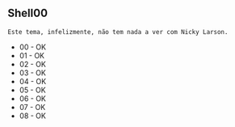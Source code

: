 ## Shell00

```
Este tema, infelizmente, não tem nada a ver com Nicky Larson.
```

- 00 - OK
- 01 - OK
- 02 - OK 
- 03 - OK
- 04 - OK
- 05 - OK
- 06 - OK
- 07 - OK
- 08 - OK
